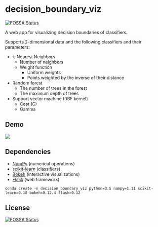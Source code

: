# decision_boundary_viz
[![FOSSA Status](https://app.fossa.io/api/projects/git%2Bgithub.com%2Ftuomastik%2Fdecision_boundary_viz.svg?type=shield)](https://app.fossa.io/projects/git%2Bgithub.com%2Ftuomastik%2Fdecision_boundary_viz?ref=badge_shield)


A web app for visualizing decision boundaries of classifiers.

Supports 2-dimensional data and the following classifiers and their parameters:

* k-Nearest Neighbors
    * Number of neighbors
    * Weight function
        * Uniform weights
        * Points weighted by the inverse of their distance
* Random forest
    * The number of trees in the forest
    * The maximum depth of trees
* Support vector machine (RBF kernel)
    * Cost (C)
    * Gamma

## Demo

![](app_usage.gif)

## Dependencies

* [NumPy](http://www.numpy.org/) (numerical operations)
* [scikit-learn](http://scikit-learn.org/) (classifiers)
* [Bokeh](http://bokeh.pydata.org/) (interactive visualizations)
* [Flask](http://flask.pocoo.org/) (web framework)

```
conda create -n decision_boundary_viz python=3.5 numpy=1.11 scikit-learn=0.18 bokeh=0.12.4 flask=0.12
```


## License
[![FOSSA Status](https://app.fossa.io/api/projects/git%2Bgithub.com%2Ftuomastik%2Fdecision_boundary_viz.svg?type=large)](https://app.fossa.io/projects/git%2Bgithub.com%2Ftuomastik%2Fdecision_boundary_viz?ref=badge_large)